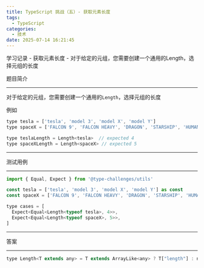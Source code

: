 ```yaml
---
title: TypeScript 挑战（五）- 获取元素长度
tags:
  - TypeScript
categories:
  - 技术
date: 2025-07-14 16:21:45
---
```


学习记录 - 获取元素长度 - 对于给定的元组，您需要创建一个通用的Length，选择元组的长度

题目简介

---

对于给定的元组，您需要创建一个通用的`Length`，选择元组的长度

例如

```javascript
type tesla = ['tesla', 'model 3', 'model X', 'model Y']
type spaceX = ['FALCON 9', 'FALCON HEAVY', 'DRAGON', 'STARSHIP', 'HUMAN SPACEFLIGHT']

type teslaLength = Length<tesla>  // expected 4
type spaceXLength = Length<spaceX> // expected 5
```

---

测试用例

---

```javascript
import { Equal, Expect } from '@type-challenges/utils'

const tesla = ['tesla', 'model 3', 'model X', 'model Y'] as const
const spaceX = ['FALCON 9', 'FALCON HEAVY', 'DRAGON', 'STARSHIP', 'HUMAN SPACEFLIGHT'] as const

type cases = [
  Expect<Equal<Length<typeof tesla>, 4>>,
  Expect<Equal<Length<typeof spaceX>, 5>>,
]
```

---

答案

---

```javascript
type Length<T extends any> = T extends ArrayLike<any> ? T["length"] : never
```
